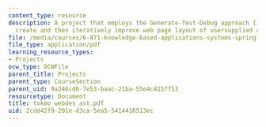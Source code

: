```yaml
---
content_type: resource
description: A project that employs the Generate-Test-Debug approach [1] to randomly
  create and then iteratively improve web page layout of usersupplied content.
file: /media/courses/6-871-knowledge-based-applications-systems-spring-2005/2cdd42f9201ed3ca5ea55414416513ec_tokmo_webdes_ast.pdf
file_type: application/pdf
learning_resource_types:
- Projects
ocw_type: OCWFile
parent_title: Projects
parent_type: CourseSection
parent_uid: 9a346cd8-7e53-baac-21ba-55e4c4157f53
resourcetype: Document
title: tokmo_webdes_ast.pdf
uid: 2cdd42f9-201e-d3ca-5ea5-5414416513ec
---
```

